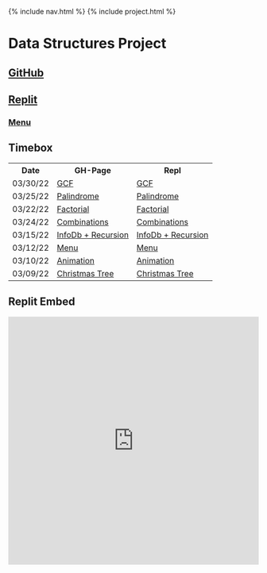 {% include nav.html %}
{% include project.html %}

# Data Structures Project
## [GitHub](https://github.com/PunarvasuS/DataStructures/)
## [Replit](https://replit.com/@LordPotashmallo/)
### [Menu](https://replit.com/@LordPotashmallo/Menu#main.py)

## Timebox

<table>
  <tr>
    <th> Date </th>
    <th> GH-Page </th>
    <th> Repl </th>
  </tr>
  <tr>
    <td> 03/30/22 </td>
    <td> <a href="https://punarvasus.github.io/DataStructures/project/gcf"> GCF </a> </td>
    <td> <a href="https://replit.com/@LordPotashmallo/Menu#week_2/gcf.py"> GCF </a> </td>
  </tr>
  <tr>
    <td> 03/25/22 </td>
    <td> <a href="https://punarvasus.github.io/DataStructures/project/palindrome"> Palindrome </a> </td>
    <td> <a href="https://replit.com/@LordPotashmallo/Menu#week_2/palindrome.py"> Palindrome </a> </td>
  </tr>
  <tr>
    <td> 03/22/22 </td>
    <td> <a href="https://punarvasus.github.io/DataStructures/project/factorial"> Factorial </a> </td>
    <td> <a href="https://replit.com/@LordPotashmallo/Menu#week_2/factorial.py"> Factorial </a> </td>
  </tr>
  <tr>
    <td> 03/24/22 </td>
    <td> <a href="https://punarvasus.github.io/DataStructures/project/combo"> Combinations </a> </td>
    <td> <a href="https://replit.com/@LordPotashmallo/Menu#week_2/combo.py"> Combinations </a> </td>
  </tr>
  <tr>
    <td> 03/15/22 </td>
    <td> <a href="https://punarvasus.github.io/DataStructures/project/infodb"> InfoDb + Recursion </a> </td>
    <td> <a href="https://replit.com/@LordPotashmallo/Menu#week_1/InfoDb.py"> InfoDb + Recursion </a> </td>
  </tr>
  <tr>
    <td> 03/12/22 </td>
    <td> <a href="https://punarvasus.github.io/DataStructures/project/menu"> Menu </a> </td>
    <td> <a href="https://replit.com/@LordPotashmallo/Menu#main.py"> Menu </a> </td>
  </tr>
  <tr>
    <td> 03/10/22 </td>
    <td> <a href="https://punarvasus.github.io/DataStructures/project/anim"> Animation </a> </td>
    <td> <a href="https://replit.com/@LordPotashmallo/Menu#week_0/animation.py"> Animation </a> </td>
  </tr>
  <tr>
    <td> 03/09/22 </td>
    <td> <a href="https://punarvasus.github.io/DataStructures/project/tree"> Christmas Tree </a> </td>
    <td> <a href="https://replit.com/@LordPotashmallo/Menu#week_0/tree.py"> Christmas Tree </a> </td>
  </tr>
  
</table>

## Replit Embed
<iframe frameborder="0" width="100%" height="500px" src="https://replit.com/@LordPotashmallo/Menu?lite=true#src/main.py"></iframe>
